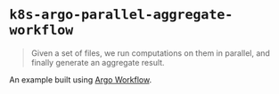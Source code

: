 # `k8s-argo-parallel-aggregate-workflow`

> Given a set of files, we run computations on them in parallel, and finally generate an aggregate result.

An example built using [Argo Workflow](https://argoproj.github.io/argo).
